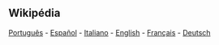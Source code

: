 
## Wikipédia

[Português](https://pt.wikipedia.org/wiki/Linha_do_equador) - [Español](https://es.wikipedia.org/wiki/Ecuador_terrestre) - [Italiano](https://it.wikipedia.org/wiki/Equatore) - [English](https://en.wikipedia.org/wiki/Equator) - [Français](https://fr.wikipedia.org/wiki/%C3%89quateur) - [Deutsch](https://de.wikipedia.org/wiki/%C3%84quator)